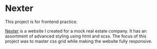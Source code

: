 # Nexter
This project is for frontend practice. 

[Nexter](https://nexter-ecru.vercel.app/) is a website I created for a mock real estate company. It has an assortment of advanced styling using html and scss. The focus of this project was to master css grid while making the website fully responsive.

